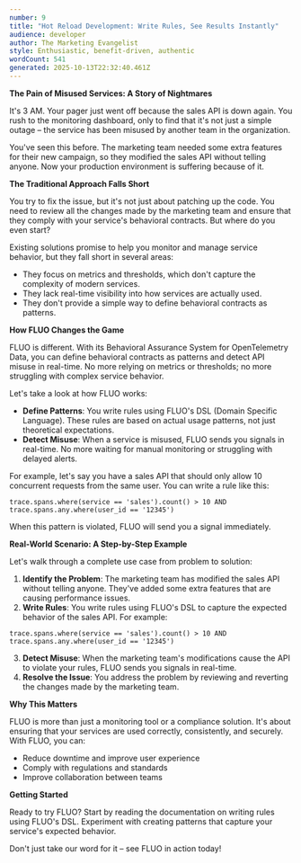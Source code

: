 ```yaml
---
number: 9
title: "Hot Reload Development: Write Rules, See Results Instantly"
audience: developer
author: The Marketing Evangelist
style: Enthusiastic, benefit-driven, authentic
wordCount: 541
generated: 2025-10-13T22:32:40.461Z
---
```


**The Pain of Misused Services: A Story of Nightmares**

It's 3 AM. Your pager just went off because the sales API is down again. You rush to the monitoring dashboard, only to find that it's not just a simple outage – the service has been misused by another team in the organization.

You've seen this before. The marketing team needed some extra features for their new campaign, so they modified the sales API without telling anyone. Now your production environment is suffering because of it.

**The Traditional Approach Falls Short**

You try to fix the issue, but it's not just about patching up the code. You need to review all the changes made by the marketing team and ensure that they comply with your service's behavioral contracts. But where do you even start?

Existing solutions promise to help you monitor and manage service behavior, but they fall short in several areas:

* They focus on metrics and thresholds, which don't capture the complexity of modern services.
* They lack real-time visibility into how services are actually used.
* They don't provide a simple way to define behavioral contracts as patterns.

**How FLUO Changes the Game**

FLUO is different. With its Behavioral Assurance System for OpenTelemetry Data, you can define behavioral contracts as patterns and detect API misuse in real-time. No more relying on metrics or thresholds; no more struggling with complex service behavior.

Let's take a look at how FLUO works:

* **Define Patterns**: You write rules using FLUO's DSL (Domain Specific Language). These rules are based on actual usage patterns, not just theoretical expectations.
* **Detect Misuse**: When a service is misused, FLUO sends you signals in real-time. No more waiting for manual monitoring or struggling with delayed alerts.

For example, let's say you have a sales API that should only allow 10 concurrent requests from the same user. You can write a rule like this:

```dsl
trace.spans.where(service == 'sales').count() > 10 AND trace.spans.any.where(user_id == '12345')
```

When this pattern is violated, FLUO will send you a signal immediately.

**Real-World Scenario: A Step-by-Step Example**

Let's walk through a complete use case from problem to solution:

1. **Identify the Problem**: The marketing team has modified the sales API without telling anyone. They've added some extra features that are causing performance issues.
2. **Write Rules**: You write rules using FLUO's DSL to capture the expected behavior of the sales API. For example:
```dsl
trace.spans.where(service == 'sales').count() > 10 AND trace.spans.any.where(user_id == '12345')
```
3. **Detect Misuse**: When the marketing team's modifications cause the API to violate your rules, FLUO sends you signals in real-time.
4. **Resolve the Issue**: You address the problem by reviewing and reverting the changes made by the marketing team.

**Why This Matters**

FLUO is more than just a monitoring tool or a compliance solution. It's about ensuring that your services are used correctly, consistently, and securely. With FLUO, you can:

* Reduce downtime and improve user experience
* Comply with regulations and standards
* Improve collaboration between teams

**Getting Started**

Ready to try FLUO? Start by reading the documentation on writing rules using FLUO's DSL. Experiment with creating patterns that capture your service's expected behavior.

Don't just take our word for it – see FLUO in action today!
